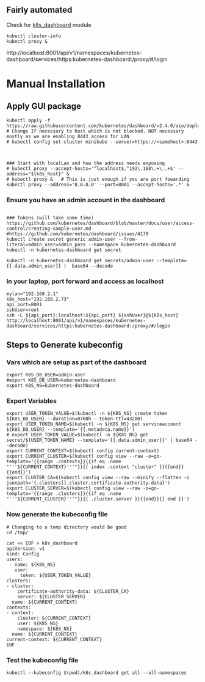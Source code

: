 ## Fairly automated 
Check for [k8s_dashboard](../modules/k3s_dashboard) module
```
kubectl cluster-info
kubectl proxy &
```
http://localhost:8001/api/v1/namespaces/kubernetes-dashboard/services/https:kubernetes-dashboard:/proxy/#/login


# Manual Installation
## Apply GUI package
```
kubectl apply -f https://raw.githubusercontent.com/kubernetes/dashboard/v2.4.0/aio/deploy/recommended.yaml
# Change If necessary to host which is not blocked. NOT necessary mostly as we are enabling 8443 access for LAN
# kubectl config set-cluster minikube --server=https://<samehost>:8443



### Start with localLan and how the address needs exposing
# kubectl proxy --accept-hosts='^localhost$,^192\.168\.+\..+$' --address="${k8s_host}" &
# kubectl proxy &   # This is just enough if you are port fowarding
kubectl proxy --address='0.0.0.0' --port=8001 --accept-hosts='.*' &
```

### Ensure you have an admin account in the dashboard

```

### Tokens (will take some time)
https://github.com/kubernetes/dashboard/blob/master/docs/user/access-control/creating-sample-user.md
#https://github.com/kubernetes/dashboard/issues/4179
kubectl create secret generic admin-user --from-literal=admin_user=admin_pass --namespace kubernetes-dashboard 
kubectl -n kubernetes-dashboard get secret

kubectl -n kubernetes-dashboard get secrets/admin-user --template={{.data.admin_user}} |  base64 --decode

```

### In your laptop, port forward and access as localhost
```
mylan="192.168.2.1"
k8s_host="192.168.2.73"
api_port=8001
sshUser=root
ssh -L ${api_port}:localhost:${api_port} ${sshUser}@${k8s_host}
http://localhost:8001/api/v1/namespaces/kubernetes-dashboard/services/https:kubernetes-dashboard:/proxy/#/login
```


## Steps to Generate kubeconfig


### Vars which are setup as part of the dashboard
```
export K8S_DB_USER=admin-user
#export K8S_DB_USER=kubernetes-dashboard
export K8S_NS=kubernetes-dashboard
```

### Export Variables
```
export USER_TOKEN_VALUE=$(kubectl -n ${K8S_NS} create token ${K8S_DB_USER} --duration=8760h --token-ttl=43200)
export USER_TOKEN_NAME=$(kubectl -n ${K8S_NS} get serviceaccount ${K8S_DB_USER} --template='{{.metadata.name}}')
# export USER_TOKEN_VALUE=$(kubectl -n ${K8S_NS} get secret/${USER_TOKEN_NAME} --template='{{.data.admin_user}}' | base64 --decode)
export CURRENT_CONTEXT=$(kubectl config current-context)
export CURRENT_CLUSTER=$(kubectl config view --raw -o=go-template='{{range .contexts}}{{if eq .name "'''${CURRENT_CONTEXT}'''"}}{{ index .context "cluster" }}{{end}}{{end}}')
export CLUSTER_CA=$(kubectl config view --raw --minify --flatten -o jsonpath='{.clusters[].cluster.certificate-authority-data}')
export CLUSTER_SERVER=$(kubectl config view --raw -o=go-template='{{range .clusters}}{{if eq .name "'''${CURRENT_CLUSTER}'''"}}{{ .cluster.server }}{{end}}{{ end }}')
```

### Now generate the kubeconfig file
```
# Changing to a temp directory would be good
cd /tmp/
```

```
cat << EOF > k8s_dashboard
apiVersion: v1
kind: Config
users:
 - name: ${K8S_NS}
   user: 
     token: ${USER_TOKEN_VALUE}
clusters:
- cluster:
    certificate-authority-data: ${CLUSTER_CA}
    server: ${CLUSTER_SERVER}
  name: ${CURRENT_CONTEXT}
contexts:
- context:
    cluster: ${CURRENT_CONTEXT}
    user: ${K8S_NS}
    namespace: ${K8S_NS}
  name: ${CURRENT_CONTEXT}
current-context: ${CURRENT_CONTEXT}
EOF
```


### Test the kubeconfig file
```
kubectl --kubeconfig $(pwd)/k8s_dashboard get all --all-namespaces
```
